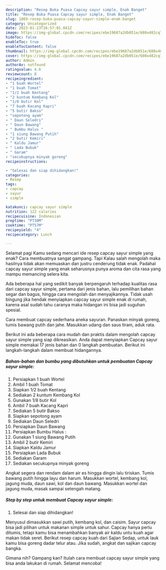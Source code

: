 ```yaml
---
description: "Resep Buka Puasa Capcay sayur simple, Enak Banget"
title: "Resep Buka Puasa Capcay sayur simple, Enak Banget"
slug: 1869-resep-buka-puasa-capcay-sayur-simple-enak-banget
category: Uncategorized
date: 2023-01-23T16:57:01.041Z
image: https://img-global.cpcdn.com/recipes/ebe19687a2db051e/680x482cq70/capcay-sayur-simple-foto-resep-utama.jpg
hideToc: false
enableToc: true
enableTocContent: false
thumbnail: https://img-global.cpcdn.com/recipes/ebe19687a2db051e/680x482cq70/capcay-sayur-simple-foto-resep-utama.jpg
cover: https://img-global.cpcdn.com/recipes/ebe19687a2db051e/680x482cq70/capcay-sayur-simple-foto-resep-utama.jpg
author: Admin
authorAv: notfound
ratingvalue: 4.6
reviewcount: 8
recipeingredient:
- "1 buah Wortel"
- "1 buah Tomat"
- "1/2 buah Kentang"
- "2 kuntum Kembang Kol"
- "1/8 butir Kol"
- "7 buah Kacang Kapri"
- "5 butir Bakso"
- "sepotong ayam"
- " Daun Seledri"
- " Daun Bawang"
- " Bumbu Halus "
- "1 siung Bawang Putih"
- "2 butir Kemiri"
- " Kaldu Jamur"
- " Lada Bubuk"
- " Garam"
- "secukupnya minyak goreng"
recipeinstructions:

- "Selesai dan siap dihidangkan!"
categories:
- Resep
tags:
- capcay
- sayur
- simple

katakunci: capcay sayur simple 
nutrition: 122 calories
recipecuisine: Indonesian
preptime: "PT30M"
cooktime: "PT57M"
recipeyield: "4"
recipecategory: Lunch

---
```



Selamat pagi Kamu sedang mencari ide resep capcay sayur simple yang enak? Cara membuatnya sangat gampang. Tapi Kalau salah mengolah maka hasilnya tidak akan memuaskan dan justru cenderung tidak enak. Padahal capcay sayur simple yang enak seharusnya punya aroma dan cita rasa yang mampu memancing selera kita.


Ada beberapa hal yang sedikit banyak berpengaruh terhadap kualitas rasa dari capcay sayur simple, pertama dari jenis bahan, lalu pemilihan bahan segar dan bagus, hingga cara mengolah dan menyajikannya. Tidak usah bingung jika hendak menyiapkan capcay sayur simple enak di rumah, karena asal sudah tahu caranya maka hidangan ini bisa jadi suguhan spesial.

Cara membuat capcay sederhana aneka sayuran. Panaskan minyak goreng, tumis bawang putih dan jahe. Masukkan udang dan saus tiram, aduk rata.


Berikut ini ada beberapa cara mudah dan praktis dalam mengolah capcay sayur simple yang siap dikreasikan. Anda dapat menyiapkan Capcay sayur simple memakai 17 jenis bahan dan 0 langkah pembuatan. Berikut ini langkah-langkah dalam membuat hidangannya.

<!--inarticleads1-->

##### Bahan-bahan dan bumbu yang dibutuhkan untuk pembuatan Capcay sayur simple:

1. Persiapkan 1 buah Wortel
1. Ambil 1 buah Tomat
1. Siapkan 1/2 buah Kentang
1. Sediakan 2 kuntum Kembang Kol
1. Gunakan 1/8 butir Kol
1. Ambil 7 buah Kacang Kapri
1. Sediakan 5 butir Bakso
1. Siapkan sepotong ayam
1. Sediakan  Daun Seledri
1. Persiapkan  Daun Bawang
1. Persiapkan  Bumbu Halus :
1. Gunakan 1 siung Bawang Putih
1. Ambil 2 butir Kemiri
1. Siapkan  Kaldu Jamur
1. Persiapkan  Lada Bubuk
1. Sediakan  Garam
1. Sediakan secukupnya minyak goreng


Angkat segera dan rendam dalam air es hingga dingin lalu tiriskan. Tumis bawang putih hingga layu dan harum. Masukkan wortel, kembang kol, jagung muda, daun sawi, kol dan daun bawang. Masukkan wortel dan jagung muda, masak sampai setengah matang. 

<!--inarticleads2-->

##### Step by step untuk membuat Capcay sayur simple:


1. Selesai dan siap dihidangkan!

Menyusul dimasukkan sawi putih, kembang kol, dan caisim. Sayur capcay bisa jadi pilihan untuk makanan simple untuk sahur. Capcay hanya perlu ditumis, tetapi kamu bisa menambahkan banyak air kaldu untu kuah agar makan tidak seret. Berikut resep capcay kuah dari Sajian Sedap, untuk lauk kamu bisa goreng dadar telur atau. Jika sudah, angkat dan sajikan capcay bangka. 

Gimana nih? Gampang kan? Itulah cara membuat capcay sayur simple yang bisa anda lakukan di rumah. Selamat mencoba!
